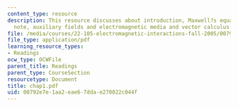 ```yaml
---
content_type: resource
description: This resource discusses about introduction, Maxwell?s equations, historical
  note, auxiliary fields and electromagnetic media and vector calculus and notation.
file: /media/courses/22-105-electromagnetic-interactions-fall-2005/00792e7e1aa2eae67ddae270022c044f_chap1.pdf
file_type: application/pdf
learning_resource_types:
- Readings
ocw_type: OCWFile
parent_title: Readings
parent_type: CourseSection
resourcetype: Document
title: chap1.pdf
uid: 00792e7e-1aa2-eae6-7dda-e270022c044f
---
```


